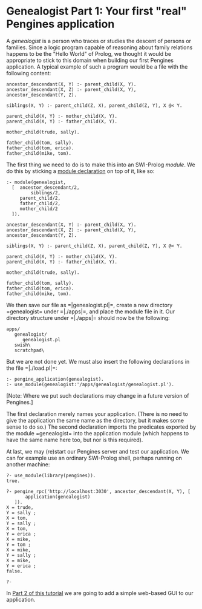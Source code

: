 # Genealogist Part 1: Your first "real" Pengines application

A _genealogist_ is a person who traces or studies the descent of persons or families. Since a logic program capable of reasoning about family relations happens to be the "Hello World" of Prolog, we thought it would be appropriate to stick to this domain when building our first Pengines application. A typical example of such a program would be a file with the following content:

  ~~~~
ancestor_descendant(X, Y) :- parent_child(X, Y).
ancestor_descendant(X, Z) :- parent_child(X, Y), ancestor_descendant(Y, Z).

siblings(X, Y) :- parent_child(Z, X), parent_child(Z, Y), X @< Y.

parent_child(X, Y) :- mother_child(X, Y).
parent_child(X, Y) :- father_child(X, Y).

mother_child(trude, sally).

father_child(tom, sally).
father_child(tom, erica).
father_child(mike, tom).
  ~~~~

The first thing we need to do is to make this into an SWI-Prolog _module_. We do this by sticking a [module declaration](http://www.swi-prolog.org/pldoc/man?predicate=module/2) on top of it, like so:

  ~~~~
:- module(genealogist, 
	[  ancestor_descendant/2,
           siblings/2,
	   parent_child/2,
	   father_child/2,
	   mother_child/2
	]).

ancestor_descendant(X, Y) :- parent_child(X, Y).
ancestor_descendant(X, Z) :- parent_child(X, Y), ancestor_descendant(Y, Z).

siblings(X, Y) :- parent_child(Z, X), parent_child(Z, Y), X @< Y.

parent_child(X, Y) :- mother_child(X, Y).
parent_child(X, Y) :- father_child(X, Y).

mother_child(trude, sally).

father_child(tom, sally).
father_child(tom, erica).
father_child(mike, tom).
  ~~~~

We then save our file as =|genealogist.pl|=, create a new directory =genealogist= under =|./apps|=, and place the module file in it. Our directory structure under =|./apps|= should now be the following:

  ~~~~
  apps/
     genealogist/
        genealogist.pl
     swish\
     scratchpad\
  ~~~~

But we are not done yet. We must also insert the following declarations in the file =|./load.pl|=:
  ~~~~
:- pengine_application(genealogist).
:- use_module(genealogist:'/apps/genealogist/genealogist.pl').
  ~~~~
[Note: Where we put such declarations may change in a future version of Pengines.]

The first declaration merely names your application. (There is no need to give the application the same name as the directory, but it makes some sense to do so.) The second declaration imports the predicates exported by the module =genealogist= into the application module (which happens to have the same name here too, but nor is this required).

At last, we may (re)start our Pengines server and test our application. We can for example use an ordinary SWI-Prolog shell, perhaps running on another machine:

  ~~~~
?- use_module(library(pengines)).
true.

?- pengine_rpc('http://localhost:3030', ancestor_descendant(X, Y), [
         application(genealogist)
     ]).
X = trude,
Y = sally ;
X = tom,
Y = sally ;
X = tom,
Y = erica ;
X = mike,
Y = tom ;
X = mike,
Y = sally ;
X = mike,
Y = erica ;
false.

?- 
  ~~~~
In [Part 2 of this tutorial](http://www.swi-prolog.org/pengines/GenealogistGUI.txt) we are going to add a simple web-based GUI to our application.